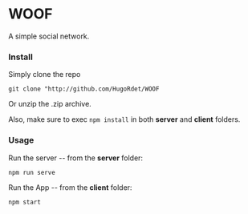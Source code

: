 # WOOF

A simple social network.

### Install
Simply clone the repo 

```
git clone "http://github.com/HugoRdet/WOOF
```

Or unzip the .zip archive.


Also, make sure to exec
```npm install```
in both **server** and **client** folders.

### Usage
Run the server -- from the **server** folder:

```
npm run serve
```

Run the App -- from the **client** folder:

```
npm start
```
